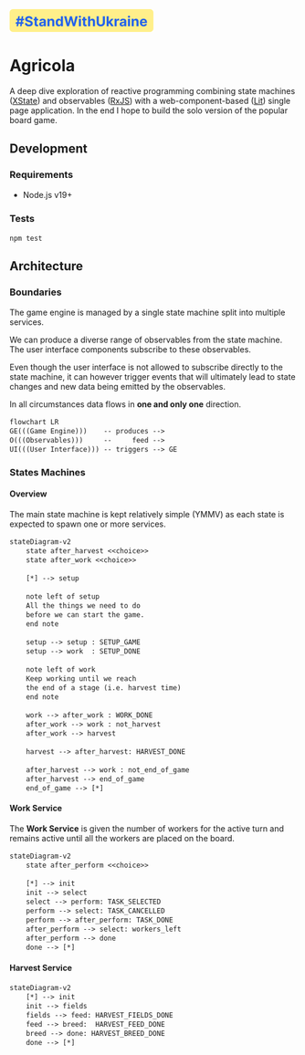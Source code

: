 [![Stand With Ukraine](https://raw.githubusercontent.com/vshymanskyy/StandWithUkraine/main/badges/StandWithUkraine.svg)](https://stand-with-ukraine.pp.ua)

# Agricola

A deep dive exploration of reactive programming combining state machines ([XState][]) and observables ([RxJS][]) with a web-component-based ([Lit][]) single page application. In the end I hope to build the solo version of the popular board game.

## Development

### Requirements

- Node.js v19+

### Tests

```
npm test
```

## Architecture

### Boundaries

The game engine is managed by a single state machine split into multiple services.

We can produce a diverse range of observables from the state machine. The user interface components subscribe to these observables.

Even though the user interface is not allowed to subscribe directly to the state machine, it can however trigger events that will ultimately lead to state changes and new data being emitted by the observables.

In all circumstances data flows in **one and only one** direction.

```mermaid
flowchart LR
GE(((Game Engine)))    -- produces -->
O(((Observables)))     --     feed -->
UI(((User Interface))) -- triggers --> GE
```

### States Machines

#### Overview

The main state machine is kept relatively simple (YMMV) as each state is expected to spawn one or more services.

```mermaid
stateDiagram-v2
    state after_harvest <<choice>>
    state after_work <<choice>>

    [*] --> setup

    note left of setup
    All the things we need to do
    before we can start the game.
    end note

    setup --> setup : SETUP_GAME
    setup --> work  : SETUP_DONE

    note left of work
    Keep working until we reach
    the end of a stage (i.e. harvest time)
    end note

    work --> after_work : WORK_DONE
    after_work --> work : not_harvest
    after_work --> harvest

    harvest --> after_harvest: HARVEST_DONE

    after_harvest --> work : not_end_of_game
    after_harvest --> end_of_game
    end_of_game --> [*]
```

#### Work Service

The **Work Service** is given the number of workers for the active turn and remains active until all the workers are placed on the board.

```mermaid
stateDiagram-v2
    state after_perform <<choice>>

    [*] --> init
    init --> select
    select --> perform: TASK_SELECTED
    perform --> select: TASK_CANCELLED
    perform --> after_perform: TASK_DONE
    after_perform --> select: workers_left
    after_perform --> done
    done --> [*]
```

#### Harvest Service

```mermaid
stateDiagram-v2
    [*] --> init
    init --> fields
    fields --> feed: HARVEST_FIELDS_DONE
    feed --> breed:  HARVEST_FEED_DONE
    breed --> done: HARVEST_BREED_DONE
    done --> [*]
```

[XState]: https://xstate.js.org/
[RxJS]: https://rxjs.dev/
[Lit]: https://lit.dev/